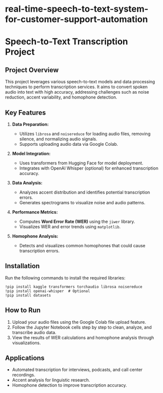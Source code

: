 # real-time-speech-to-text-system-for-customer-support-automation
# Speech-to-Text Transcription Project

## Project Overview

This project leverages various speech-to-text models and data processing techniques to perform transcription services. It aims to convert spoken audio into text with high accuracy, addressing challenges such as noise reduction, accent variability, and homophone detection.

## Key Features

1. **Data Preparation:**

   * Utilizes `librosa` and `noisereduce` for loading audio files, removing silence, and normalizing audio signals.
   * Supports uploading audio data via Google Colab.

2. **Model Integration:**

   * Uses transformers from Hugging Face for model deployment.
   * Integrates with OpenAI Whisper (optional) for enhanced transcription accuracy.

3. **Data Analysis:**

   * Analyzes accent distribution and identifies potential transcription errors.
   * Generates spectrograms to visualize noise and audio patterns.

4. **Performance Metrics:**

   * Computes **Word Error Rate (WER)** using the `jiwer` library.
   * Visualizes WER and error trends using `matplotlib`.

5. **Homophone Analysis:**

   * Detects and visualizes common homophones that could cause transcription errors.

## Installation

Run the following commands to install the required libraries:

```
!pip install kaggle transformers torchaudio librosa noisereduce
!pip install openai-whisper  # Optional
!pip install datasets
```

## How to Run

1. Upload your audio files using the Google Colab file upload feature.
2. Follow the Jupyter Notebook cells step by step to clean, analyze, and transcribe audio data.
3. View the results of WER calculations and homophone analysis through visualizations.

## Applications

* Automated transcription for interviews, podcasts, and call center recordings.
* Accent analysis for linguistic research.
* Homophone detection to improve transcription accuracy.


